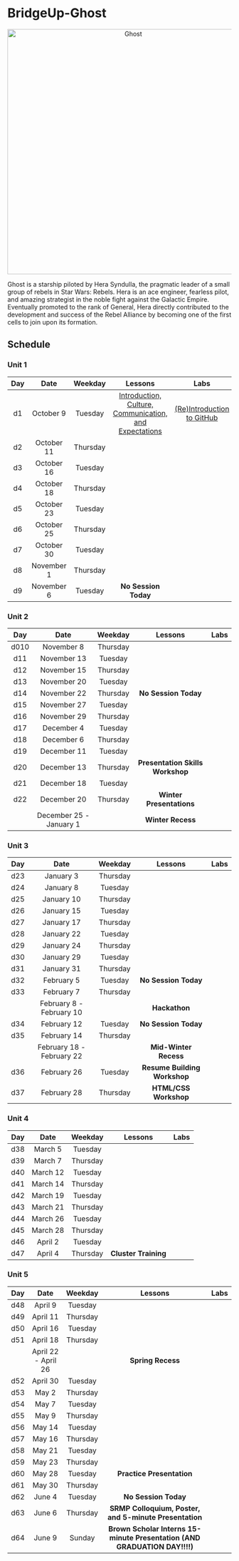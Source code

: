 # BridgeUp-Ghost

<p align="center">
  <img  src="http://www.jedinews.co.uk/wp-content/uploads/2018/01/forces-of-destiny-comic-hera.jpg" width="550px" alt="Ghost">
</p>

Ghost is a starship piloted by Hera Syndulla, the pragmatic leader of a small group of rebels in Star Wars: Rebels. Hera is an ace engineer, fearless pilot, and amazing strategist in the noble fight against the Galactic Empire. Eventually promoted to the rank of General, Hera directly contributed to the development and success of the Rebel Alliance by becoming one of the first cells to join upon its formation.


## Schedule

### Unit 1
  | Day | Date        | Weekday | Lessons     | Labs        |
  |:---:|:-----------:|:-------:|:-----------:|:-----------:|
  | d1  |October 9 |Tuesday | [Introduction, Culture, Communication, and Expectations](weekly_code/d01/lessons/Intro.md)| [(Re)Introduction to GitHub](weekly_code/d01/labs/Github.md)|
  | d2  |October 11 |Thursday | [](weekly_code/d02/lessons)| [](weekly_code/d02/labs)|
  | d3  |October 16 |Tuesday | [](weekly_code/d03/lessons)| [](weekly_code/d03/labs)|
  | d4  |October 18 |Thursday | [](weekly_code/d04/lessons)| [](weekly_code/d04/labs)|
  | d5  |October 23 |Tuesday | [](weekly_code/d05/lessons)| [](weekly_code/d05/labs)|
  | d6  |October 25 |Thursday | [](weekly_code/d06/lessons)| [](weekly_code/d06/labs)|
  | d7  |October 30 |Tuesday | [](weekly_code/d07/lessons)| [](weekly_code/d07/labs)|
  | d8  |November 1 |Thursday | [](weekly_code/d08/lessons)| [](weekly_code/d08/labs)|
  | d9  |November 6 |Tuesday | **No Session Today** |

### Unit 2
  | Day | Date        | Weekday | Lessons     | Labs        |
  |:---:|:-----------:|:-------:|:-----------:|:-----------:|
  | d010 |November 8 |Thursday | [](weekly_code/d10/lessons)| [](weekly_code/d10/labs)|
  | d11 |November 13 |Tuesday | [](weekly_code/d11/lessons)| [](weekly_code/d11/labs)|
  | d12 |November 15 |Thursday | [](weekly_code/d12/lessons)| [](weekly_code/d12/labs)|
  | d13 |November 20 |Tuesday | [](weekly_code/d13/lessons)| [](weekly_code/d13/labs)|
  | d14 |November 22 |Thursday | **No Session Today** |
  | d15 |November 27 |Tuesday | [](weekly_code/d15/lessons)| [](weekly_code/d15/labs)|
  | d16 |November 29 |Thursday | [](weekly_code/d16/lessons)| [](weekly_code/d16/labs)|
  | d17 |December 4 |Tuesday | [](weekly_code/d17/lessons)| [](weekly_code/d17/labs)|
  | d18 |December 6 |Thursday | [](weekly_code/d18/lessons)| [](weekly_code/d18/labs)|
  | d19 |December 11 |Tuesday | [](weekly_code/d19/lessons)| [](weekly_code/d19/labs)|
  | d20 |December 13 |Thursday | **Presentation Skills Workshop** |
  | d21 |December 18 |Tuesday | [](weekly_code/d21/lessons)| [](weekly_code/d21/labs)|
  | d22 |December 20 |Thursday | **Winter Presentations** |
  |  |December 25 - January 1 | | **Winter Recess** |

### Unit 3
  | Day | Date        | Weekday | Lessons     | Labs        |
  |:---:|:-----------:|:-------:|:-----------:|:-----------:|
  | d23  |January 3 |Thursday | [](weekly_code/d23/lessons)| [](weekly_code/d23/labs)|
  | d24  |January 8 |Tuesday | [](weekly_code/d24/lessons)| [](weekly_code/d24/labs)|
  | d25  |January 10 |Thursday | [](weekly_code/d25/lessons)| [](weekly_code/d25/labs)|
  | d26  |January 15 |Tuesday | [](weekly_code/d26/lessons)| [](weekly_code/d26/labs)|
  | d27  |January 17 |Thursday | [](weekly_code/d27/lessons)| [](weekly_code/d27/labs)|
  | d28  |January 22 |Tuesday | [](weekly_code/d28/lessons)| [](weekly_code/d28/labs)|
  | d29  |January 24 |Thursday | [](weekly_code/d29/lessons)| [](weekly_code/d29/labs)|
  | d30  |January 29 |Tuesday | [](weekly_code/d30/lessons)| [](weekly_code/d30/labs)|
  | d31 |January 31 |Thursday | [](weekly_code/d31/lessons)| [](weekly_code/d31/labs)|
  | d32 |February 5 |Tuesday | **No Session Today** |
  | d33 |February 7 |Thursday | [](weekly_code/d33/lessons)| [](weekly_code/d33/labs)|
  |  |February 8 - February 10 | | **Hackathon** |
  | d34 |February 12 |Tuesday | **No Session Today** |
  | d35 |February 14 |Thursday | [](weekly_code/d35/lessons)| [](weekly_code/d35/labs)|
  |  |February 18 - February 22 | | **Mid-Winter Recess** |
  | d36 |February 26 |Tuesday | **Resume Building Workshop** |
  | d37 |February 28 |Thursday | **HTML/CSS Workshop** |

### Unit 4
  | Day | Date        | Weekday | Lessons     | Labs        |
  |:---:|:-----------:|:-------:|:-----------:|:-----------:|
  | d38 |March 5 |Tuesday | [](weekly_code/d38/lessons)| [](weekly_code/d38/labs)|
  | d39 |March 7 |Thursday | [](weekly_code/d39/lessons)| [](weekly_code/d39/labs)|
  | d40 |March 12 |Tuesday | [](weekly_code/d40/lessons)| [](weekly_code/d40/labs)|
  | d41 |March 14 |Thursday | [](weekly_code/d41/lessons)| [](weekly_code/d41/labs)|
  | d42 |March 19 |Tuesday | [](weekly_code/d42/lessons)| [](weekly_code/d42/labs)|
  | d43 |March 21 |Thursday | [](weekly_code/d43/lessons)| [](weekly_code/d43/labs)|
  | d44 |March 26 |Tuesday | [](weekly_code/d44/lessons)| [](weekly_code/d44/labs)|
  | d45 |March 28 |Thursday | [](weekly_code/d45/lessons)| [](weekly_code/d45/labs)|
  | d46 |April 2 |Tuesday | [](weekly_code/d46/lessons)| [](weekly_code/d46/labs)|
  | d47 |April 4 |Thursday | **Cluster Training** |

### Unit 5
  | Day | Date        | Weekday | Lessons     | Labs        |
  |:---:|:-----------:|:-------:|:-----------:|:-----------:|
  | d48 |April 9 |Tuesday | [](weekly_code/d48/lessons)| [](weekly_code/d48/labs)|
  | d49 |April 11 |Thursday | [](weekly_code/d49/lessons)| [](weekly_code/d49/labs)|
  | d50 |April 16 |Tuesday | [](weekly_code/d50/lessons)| [](weekly_code/d50/labs)|
  | d51 |April 18 |Thursday | [](weekly_code/d51/lessons)| [](weekly_code/d51/labs)|
  |  |April 22 - April 26| | **Spring Recess** |
  | d52 |April 30 |Tuesday | [](weekly_code/d52/lessons)| [](weekly_code/d52/labs)|
  | d53 |May 2 |Thursday | [](weekly_code/d53/lessons)| [](weekly_code/d53/labs)|
  | d54 |May 7 |Tuesday | [](weekly_code/d54/lessons)| [](weekly_code/d54/labs)|
  | d55 |May 9 |Thursday | [](weekly_code/d55/lessons)| [](weekly_code/d55/labs)|
  | d56 |May 14 |Tuesday | [](weekly_code/d56/lessons)| [](weekly_code/d56/labs)|
  | d57 |May 16 |Thursday | [](weekly_code/d57/lessons)| [](weekly_code/d57/labs)|
  | d58 |May 21 |Tuesday | [](weekly_code/d58/lessons)| [](weekly_code/d58/labs)|
  | d59 |May 23 |Thursday | [](weekly_code/d59/lessons)| [](weekly_code/d59/labs)|
  | d60 |May 28 |Tuesday | **Practice Presentation** |
  | d61 |May 30 |Thursday | [](weekly_code/d61/lessons)| [](weekly_code/d61/labs)|
  | d62 |June 4 |Tuesday | **No Session Today** |
  | d63 |June 6 |Thursday | **SRMP Colloquium, Poster, and 5-minute Presentation** |
  | d64 |June 9 |Sunday | **Brown Scholar Interns 15-minute Presentation (AND GRADUATION DAY!!!!)** |
